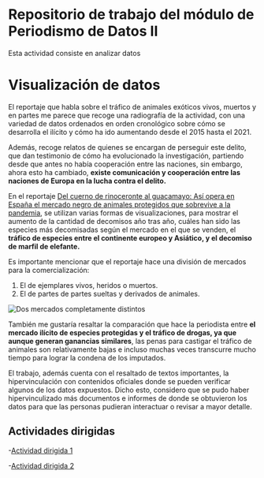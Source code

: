 # Repositorio de trabajo del módulo de Periodismo de Datos II

Esta actividad consiste en analizar datos 

# Visualización de datos 
  El reportaje que habla sobre el tráfico de animales exóticos vivos, muertos y en partes me parece que recoge una radiografía de la actividad, con una variedad de datos ordenados en orden cronológico sobre cómo se desarrolla el ilícito y cómo ha ido aumentando desde el 2015 hasta el 2021. 

Además, recoge relatos de quienes se encargan de perseguir este delito, que dan testimonio de cómo ha evolucionado la investigación, partiendo desde que antes no había cooperación entre las naciones, sin embargo, ahora esto ha cambiado, **existe comunicación y cooperación entre las naciones de Europa en la lucha contra el delito.**

En el reportaje [Del cuerno de rinoceronte al guacamayo: Así opera en España el mercado negro de animales protegidos que sobrevive a la pandemia](https://www.elmundo.es/ciencia-y-salud/medio-ambiente/2021/12/30/61bcd569fc6c83a2308b459a.html), se utilizan varias formas de visualizaciones, para mostrar el aumento de la cantidad de decomisos año tras año, cuáles han sido las especies más decomisadas según el mercado en el que se venden, el **tráfico de especies entre el continente europeo y Asiático, y el decomiso de marfil de elefante.**

Es importante mencionar que el reportaje hace una división de mercados para la comercialización: 
 1. El de ejemplares vivos, heridos o muertos.
 2. El de partes de partes sueltas y derivados de animales.

 ![Dos mercados completamente distintos](https://e00-elmundo.uecdn.es/elmundo/2021/graficos/dic/s5/b-dos-mercados-470.jpg)
 
 También me gustaría resaltar la comparación que hace la periodista entre **el mercado ilícito de especies protegidas y el tráfico de drogas, ya que aunque generan ganancias similares**, las penas para castigar el tráfico de animales son relativamente bajas e incluso muchas veces transcurre mucho tiempo para lograr la condena de los imputados. 
 
 El trabajo, además cuenta con el resaltado de textos importantes, la hipervinculación con contenidos oficiales donde se pueden verificar algunos de los datos expuestos. Dicho esto, considero que se pudo haber hipervinculizado más documentos e informes de donde se obtuvieron los datos para que las personas pudieran interactuar o revisar a mayor detalle. 

## Actividades dirigidas 

-[Actividad dirigida 1](ad1.md)

-[Actividad dirigida 2](ad2.md)
